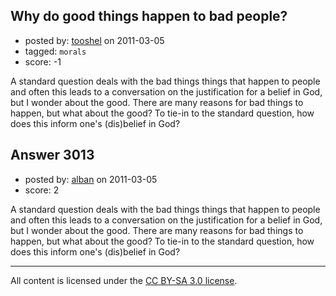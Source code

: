 ## Why do good things happen to bad people?

- posted by: [tooshel](https://stackexchange.com/users/-1/817-tooshel) on 2011-03-05
- tagged: `morals`
- score: -1

A standard question deals with the bad things things that happen to people and often this leads to a conversation on the justification for a belief in God, but I wonder about the good. There are many reasons for bad things to happen, but what about the good? To tie-in to the standard question, how does this inform one's (dis)belief in God?




## Answer 3013

- posted by: [alban](https://stackexchange.com/users/-1/1200-alban) on 2011-03-05
- score: 2

A standard question deals with the bad things things that happen to people and often this leads to a conversation on the justification for a belief in God, but I wonder about the good. There are many reasons for bad things to happen, but what about the good? To tie-in to the standard question, how does this inform one's (dis)belief in God?





---

All content is licensed under the [CC BY-SA 3.0 license](https://creativecommons.org/licenses/by-sa/3.0/).
